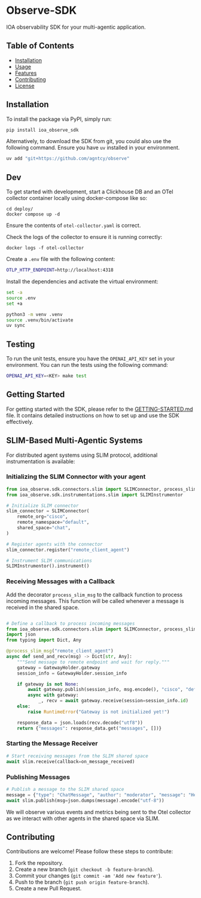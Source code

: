 # Observe-SDK

IOA observability SDK for your multi-agentic application.

## Table of Contents

- [Installation](#installation)
- [Usage](#usage)
- [Features](#features)
- [Contributing](#contributing)
- [License](#license)

## Installation

To install the package via PyPI, simply run:

```bash
pip install ioa_observe_sdk
```

Alternatively, to download the SDK from git, you could also use the following command. Ensure you have `uv` installed in your environment.

```bash
uv add "git+https://github.com/agntcy/observe"
```

## Dev

To get started with development, start a Clickhouse DB and an OTel collector container locally using docker-compose like so:

```
cd deploy/
docker compose up -d
```

Ensure the contents of `otel-collector.yaml` is correct.

Check the logs of the collector to ensure it is running correctly:

```
docker logs -f otel-collector
```

Create a `.env` file with the following content:

```bash
OTLP_HTTP_ENDPOINT=http://localhost:4318
```

Install the dependencies and activate the virtual environment:

```bash
set -a
source .env
set +a

python3 -m venv .venv
source .venv/bin/activate
uv sync
```

## Testing

To run the unit tests, ensure you have the `OPENAI_API_KEY` set in your environment. You can run the tests using the following command:

```bash
OPENAI_API_KEY=<KEY> make test
```

## Getting Started

For getting started with the SDK, please refer to the [GETTING-STARTED.md](GETTING-STARTED.md) file. It contains detailed instructions on how to set up and use the SDK effectively.

## SLIM-Based Multi-Agentic Systems

For distributed agent systems using SLIM protocol, additional instrumentation is available:


### Initializing the SLIM Connector with your agent

```python
from ioa_observe.sdk.connectors.slim import SLIMConnector, process_slim_msg
from ioa_observe.sdk.instrumentations.slim import SLIMInstrumentor

# Initialize SLIM connector
slim_connector = SLIMConnector(
    remote_org="cisco",
    remote_namespace="default",
    shared_space="chat",
)

# Register agents with the connector
slim_connector.register("remote_client_agent")

# Instrument SLIM communications
SLIMInstrumentor().instrument()
```

### Receiving Messages with a Callback

Add the decorator `process_slim_msg` to the callback function to process incoming messages. This function will be called whenever a message is received in the shared space.

```python

# Define a callback to process incoming messages
from ioa_observe.sdk.connectors.slim import SLIMConnector, process_slim_msg
import json
from typing import Dict, Any

@process_slim_msg("remote_client_agent")
async def send_and_recv(msg) -> Dict[str, Any]:
    """Send message to remote endpoint and wait for reply."""
    gateway = GatewayHolder.gateway
    session_info = GatewayHolder.session_info

    if gateway is not None:
        await gateway.publish(session_info, msg.encode(), "cisco", "default", "server")
        async with gateway:
            _, recv = await gateway.receive(session=session_info.id)
    else:
        raise RuntimeError("Gateway is not initialized yet!")

    response_data = json.loads(recv.decode("utf8"))
    return {"messages": response_data.get("messages", [])}
```

### Starting the Message Receiver

```python
# Start receiving messages from the SLIM shared space
await slim.receive(callback=on_message_received)
```

### Publishing Messages

```python
# Publish a message to the SLIM shared space
message = {"type": "ChatMessage", "author": "moderator", "message": "Hello, world!"}
await slim.publish(msg=json.dumps(message).encode("utf-8"))
```

We will observe various events and metrics being sent to the Otel collector as we interact with other agents in the shared space via SLIM.

## Contributing

Contributions are welcome! Please follow these steps to contribute:

1. Fork the repository.
2. Create a new branch (`git checkout -b feature-branch`).
3. Commit your changes (`git commit -am 'Add new feature'`).
4. Push to the branch (`git push origin feature-branch`).
5. Create a new Pull Request.
